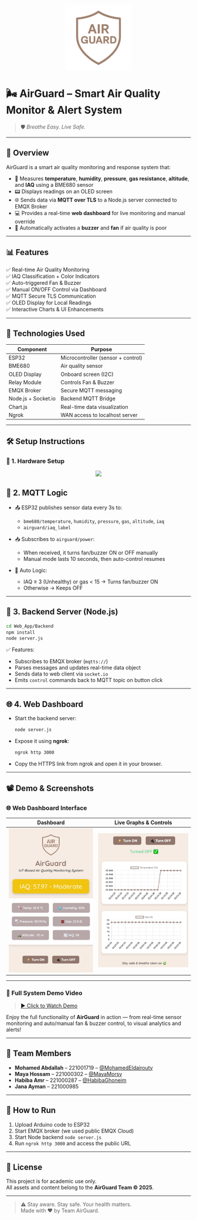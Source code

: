 <p align="center">
  <img src="Web_App/Frontend/logo.png" alt="AirGuard Logo" width="180"/>
</p>

# 🌬️ AirGuard – Smart Air Quality Monitor & Alert System

> 🛡️ *Breathe Easy. Live Safe.*

---

## 🧠 Overview

AirGuard is a smart air quality monitoring and response system that:
- 🧪 Measures **temperature**, **humidity**, **pressure**, **gas resistance**, **altitude**, and **IAQ** using a BME680 sensor
- 📟 Displays readings on an OLED screen
- 🌐 Sends data via **MQTT over TLS** to a Node.js server connected to EMQX Broker
- 💻 Provides a real-time **web dashboard** for live monitoring and manual override
- 🔔 Automatically activates a **buzzer** and **fan** if air quality is poor

---

## 📊 Features

✅ Real-time Air Quality Monitoring  
✅ IAQ Classification + Color Indicators  
✅ Auto-triggered Fan & Buzzer  
✅ Manual ON/OFF Control via Dashboard  
✅ MQTT Secure TLS Communication  
✅ OLED Display for Local Readings  
✅ Interactive Charts & UI Enhancements  

---

## 🧩 Technologies Used

| Component     | Purpose                              |
|--------------|---------------------------------------|
| ESP32         | Microcontroller (sensor + control)    |
| BME680        | Air quality sensor                    |
| OLED Display  | Onboard screen (I2C)                  |
| Relay Module  | Controls Fan & Buzzer                 |
| EMQX Broker   | Secure MQTT messaging                 |
| Node.js + Socket.io | Backend MQTT Bridge            |
| Chart.js      | Real-time data visualization          |
| Ngrok         | WAN access to localhost server        |

---

## 🛠️ Setup Instructions

### 🚀 1. Hardware Setup
<p align="center">
  <img src="Hardware/hardware.jpg" width="600" />
</p>

## 🔁 2. MQTT Logic

- 📤 ESP32 publishes sensor data every 3s to:
  - `bme680/temperature`, `humidity`, `pressure`, `gas`, `altitude`, `iaq`
  - `airguard/iaq_label`

- 📥 Subscribes to `airguard/power`:
  - When received, it turns fan/buzzer ON or OFF manually
  - Manual mode lasts 10 seconds, then auto-control resumes

- 🔁 Auto Logic:
  - IAQ ≥ 3 (Unhealthy) or gas < 15 → Turns fan/buzzer ON
  - Otherwise → Keeps OFF

---

## 🧠 3. Backend Server (Node.js)

```bash
cd Web_App/Backend
npm install
node server.js
```

✅ Features:
- Subscribes to EMQX broker (`mqtts://`)
- Parses messages and updates real-time data object
- Sends data to web client via `socket.io`
- Emits `control` commands back to MQTT topic on button click

---

## 🌐 4. Web Dashboard

- Start the backend server:
  ```bash
  node server.js
  ```

- Expose it using **ngrok**:
  ```bash
  ngrok http 3000
  ```

- Copy the HTTPS link from ngrok and open it in your browser.

---

## 📽️ Demo & Screenshots

### 🌐 Web Dashboard Interface

| Dashboard                         | Live Graphs & Controls           |
|----------------------------------|----------------------------------|
| ![](Web_App/Frontend/dashboard.jpg) | ![](Web_App/Frontend/graphs.jpg) |

---

### 🎥 Full System Demo Video  

> [▶️ Click to Watch Demo](Demo_Video/demo.mp4)

Enjoy the full functionality of **AirGuard** in action — from real-time sensor monitoring and auto/manual fan & buzzer control, to visual analytics and alerts!

---

## 👥 Team Members

- **Mohamed Abdallah** – 221001719 – [@MohamedEldairouty](https://github.com/MohamedEldairouty)  
- **Maya Hossam** – 221000302 – [@MayaMorsy](https://github.com/MayaMorsy)  
- **Habiba Amr** – 221000287 – [@HabibaGhoneim](https://github.com/HabibaGhoneim)  
- **Jana Ayman** – 221000985

---

## 🚀 How to Run

1. Upload Arduino code to ESP32  
2. Start EMQX broker (we used public EMQX Cloud)  
3. Start Node backend `node server.js`  
4. Run `ngrok http 3000` and access the public URL  

---

## 📝 License

This project is for academic use only.  
All assets and content belong to the **AirGuard Team © 2025**.

---

> ⚠️ Stay aware. Stay safe. Your health matters.  
> Made with ❤️ by Team AirGuard.
